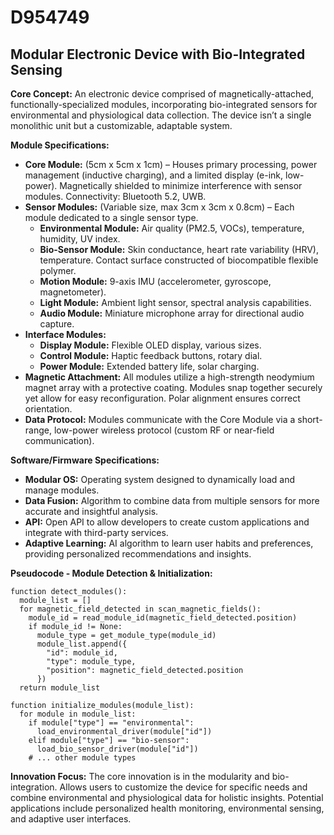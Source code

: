 # D954749

## Modular Electronic Device with Bio-Integrated Sensing

**Core Concept:** An electronic device comprised of magnetically-attached, functionally-specialized modules, incorporating bio-integrated sensors for environmental and physiological data collection. The device isn’t a single monolithic unit but a customizable, adaptable system.

**Module Specifications:**

*   **Core Module:** (5cm x 5cm x 1cm) – Houses primary processing, power management (inductive charging), and a limited display (e-ink, low-power). Magnetically shielded to minimize interference with sensor modules. Connectivity: Bluetooth 5.2, UWB.
*   **Sensor Modules:** (Variable size, max 3cm x 3cm x 0.8cm) – Each module dedicated to a single sensor type.
    *   **Environmental Module:** Air quality (PM2.5, VOCs), temperature, humidity, UV index.
    *   **Bio-Sensor Module:** Skin conductance, heart rate variability (HRV), temperature. Contact surface constructed of biocompatible flexible polymer.
    *   **Motion Module:** 9-axis IMU (accelerometer, gyroscope, magnetometer).
    *   **Light Module:** Ambient light sensor, spectral analysis capabilities.
    *   **Audio Module:** Miniature microphone array for directional audio capture.
*   **Interface Modules:**
    *   **Display Module:** Flexible OLED display, various sizes.
    *   **Control Module:** Haptic feedback buttons, rotary dial.
    *   **Power Module:** Extended battery life, solar charging.
*   **Magnetic Attachment:** All modules utilize a high-strength neodymium magnet array with a protective coating. Modules snap together securely yet allow for easy reconfiguration. Polar alignment ensures correct orientation.
*   **Data Protocol:** Modules communicate with the Core Module via a short-range, low-power wireless protocol (custom RF or near-field communication).

**Software/Firmware Specifications:**

*   **Modular OS:** Operating system designed to dynamically load and manage modules.
*   **Data Fusion:** Algorithm to combine data from multiple sensors for more accurate and insightful analysis.
*   **API:** Open API to allow developers to create custom applications and integrate with third-party services.
*   **Adaptive Learning:** AI algorithm to learn user habits and preferences, providing personalized recommendations and insights.

**Pseudocode - Module Detection & Initialization:**

```
function detect_modules():
  module_list = []
  for magnetic_field_detected in scan_magnetic_fields():
    module_id = read_module_id(magnetic_field_detected.position)
    if module_id != None:
      module_type = get_module_type(module_id)
      module_list.append({
        "id": module_id,
        "type": module_type,
        "position": magnetic_field_detected.position
      })
  return module_list

function initialize_modules(module_list):
  for module in module_list:
    if module["type"] == "environmental":
      load_environmental_driver(module["id"])
    elif module["type"] == "bio-sensor":
      load_bio_sensor_driver(module["id"])
    # ... other module types
```

**Innovation Focus:** The core innovation is in the modularity and bio-integration. Allows users to customize the device for specific needs and combine environmental and physiological data for holistic insights. Potential applications include personalized health monitoring, environmental sensing, and adaptive user interfaces.